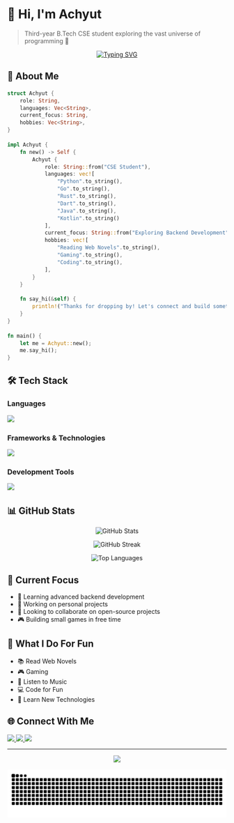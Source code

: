 # 👋 Hi, I'm Achyut

> Third-year B.Tech CSE student exploring the vast universe of programming 🚀

<div align="center">
  
  [![Typing SVG](https://readme-typing-svg.demolab.com?font=Fira+Code&duration=3000&pause=1000&color=9745F5&center=true&vCenter=true&width=435&lines=Full+Stack+App+Developer;Always+Learning+New+Things;Tech+Enthusiast)](https://git.io/typing-svg)
  
</div>

## 🎯 About Me

```rust
struct Achyut {
    role: String,
    languages: Vec<String>,
    current_focus: String,
    hobbies: Vec<String>,
}

impl Achyut {
    fn new() -> Self {
        Achyut {
            role: String::from("CSE Student"),
            languages: vec![
                "Python".to_string(),
                "Go".to_string(),
                "Rust".to_string(),
                "Dart".to_string(),
                "Java".to_string(),
                "Kotlin".to_string()
            ],
            current_focus: String::from("Exploring Backend Development"),
            hobbies: vec![
                "Reading Web Novels".to_string(),
                "Gaming".to_string(),
                "Coding".to_string(),
            ],
        }
    }

    fn say_hi(&self) {
        println!("Thanks for dropping by! Let's connect and build something amazing together!");
    }
}

fn main() {
    let me = Achyut::new();
    me.say_hi();
}
```

## 🛠 Tech Stack

### Languages

<p align="left">
  <img src="https://skillicons.dev/icons?i=python,go,rust,dart,java,kotlin,c" />
</p>

### Frameworks & Technologies

<p align="left">
  <img src="https://skillicons.dev/icons?i=flutter,fastapi,postgres,mysql,bash,linux,git" />
</p>

### Development Tools

<p align="left">
  <img src="https://skillicons.dev/icons?i=vscode,androidstudio,idea,docker" />
</p>

## 📊 GitHub Stats

<div align="center">

![GitHub Stats](https://github-readme-stats.vercel.app/api?username=YuanziX&hide=contribs,issues&show_icons=true&theme=tokyonight)

![GitHub Streak](https://github-readme-streak-stats.herokuapp.com/?user=YuanziX&theme=tokyonight)

![Top Languages](https://github-readme-stats.vercel.app/api/top-langs/?username=YuanziX&layout=compact&theme=tokyonight&exclude_repo=android_kernel_xiaomi_mt6768,android_kernel_xiaomi_rosemary,kernel_xiaomi_mt6768)

</div>

## 🎯 Current Focus

- 🌱 Learning advanced backend development
- 🔭 Working on personal projects
- 👯 Looking to collaborate on open-source projects
- 🎮 Building small games in free time

## 🎨 What I Do For Fun

- 📚 Read Web Novels
- 🎮 Gaming
- 🎵 Listen to Music
- 💻 Code for Fun
- 🌟 Learn New Technologies

## 🌐 Connect With Me

<p align="left">
  <a href="https://www.linkedin.com/in/achyut-badyal-06402a275/">
    <img src="https://img.shields.io/badge/LinkedIn-0077B5?style=for-the-badge&logo=linkedin&logoColor=white" />
  </a>
  <a href="https://t.me/yuanzix">
    <img src="https://img.shields.io/badge/Twitter-1DA1F2?style=for-the-badge&logo=twitter&logoColor=white" />
  </a>
  <a href="mailto:achubadyal4@gmail.com">
    <img src="https://img.shields.io/badge/Email-D14836?style=for-the-badge&logo=gmail&logoColor=white" />
  </a>
</p>

---

<div align="center">
  <img src="https://komarev.com/ghpvc/?username=YuanziX&color=blueviolet&style=flat-square">

![Snake animation](https://github.com/YuanziX/YuanziX/blob/output/github-contribution-grid-snake.svg)

</div>
